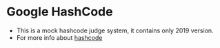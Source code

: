 # Google HashCode
- This is a mock hashcode judge system, it contains only 2019 version.
- For more info about [hashcode](https://codingcompetitions.withgoogle.com/hashcode/)
